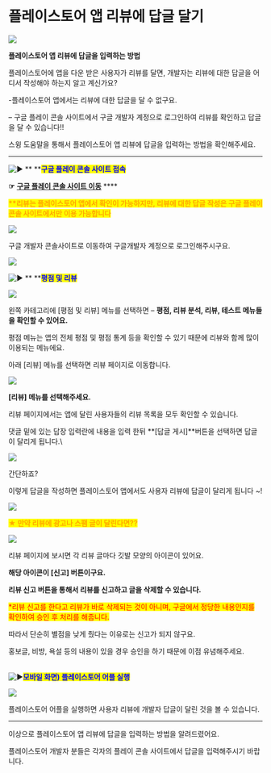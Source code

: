 # 플레이스토어 앱 리뷰에 답글 달기

![](https://wp.swing2app.co.kr/wp-content/uploads/2018/09/%ED%94%8C%EB%A0%88%EC%9D%B4%EC%8A%A4%ED%86%A0%EC%96%B4-%EC%95%B1%EB%A6%AC%EB%B7%B0-%EB%8B%B5%EA%B8%80.png)

**플레이스토어 앱 리뷰에 답글을 입력하는 방법**

플레이스토어에 앱을 다운 받은 사용자가 리뷰를 달면, 개발자는 리뷰에 대한 답글을 어디서 작성해야 하는지 알고 계신가요?

\-플레이스토어 앱에서는 리뷰에 대한 답글을 달 수 없구요.

– 구글 플레이 콘솔 사이트에서 구글 개발자 계정으로 로그인하여 리뷰를 확인하고 답글을 달 수 있습니다!!

스윙 도움말을 통해서 플레이스토어 앱 리뷰에 답글을 입력하는 방법을 확인해주세요.

***

<img src="https://s.w.org/images/core/emoji/11/svg/25b6.svg" alt="▶" data-size="line"> ** **<mark style="color:blue;">**구글 플레이 콘솔 사이트 접속**</mark>

**☞** [**구글 플레이 콘솔 사이트 이동**](https://play.google.com/console/developers) ****&#x20;

<mark style="color:orange;">**\*\*리뷰는 플레이스토어 앱에서 확인이 가능하지만, 리뷰에 대한 답글 작성은 구글 플레이 콘솔 사이트에서만 이용 가능합니다**</mark>

![](https://wp.swing2app.co.kr/wp-content/uploads/2018/09/%ED%94%8C%EB%A0%88%EC%9D%B4%EC%8A%A4%ED%86%A0%EC%96%B4%EB%A6%AC%EB%B7%B01\_new.png)

구글 개발자 콘솔사이트로 이동하여 구글개발자 계정으로 로그인해주시구요.

![](https://wp.swing2app.co.kr/wp-content/uploads/2020/07/%EC%BA%A1%EC%B2%98.png)

<img src="https://s.w.org/images/core/emoji/11/svg/25b6.svg" alt="▶" data-size="line"> ** **<mark style="color:blue;">**평점 및 리뷰**</mark>&#x20;

![](https://wp.swing2app.co.kr/wp-content/uploads/2018/09/%ED%94%8C%EB%A0%88%EC%9D%B4%EC%8A%A4%ED%86%A0%EC%96%B4%EB%A6%AC%EB%B7%B05\_new.png)

왼쪽 카테고리에 \[평점 및 리뷰] 메뉴를 선택하면 – **평점, 리뷰 분석, 리뷰, 테스트 메뉴들을 확인할 수 있어요.**

평점 메뉴는 앱의 전체 평점 및 평점 통계 등을 확인할 수 있기 때문에 리뷰와 함께 많이 이용되는 메뉴에요.

아래 \[리뷰] 메뉴를 선택하면 리뷰 페이지로 이동합니다.

![](https://wp.swing2app.co.kr/wp-content/uploads/2018/09/%ED%94%8C%EB%A0%88%EC%9D%B4%EC%8A%A4%ED%86%A0%EC%96%B4%EB%A6%AC%EB%B7%B02\_new.png)

**\[리뷰] 메뉴를 선택해주세요.**&#x20;

리뷰 페이지에서는 앱에 달린 사용자들의 리뷰 목록을 모두 확인할 수 있습니다.&#x20;

댓글 밑에 있는 답장 입력란에 내용을 입력 한뒤 **\[답글 게시]**버튼을 선택하면 답글이 달리게 됩니다.\


![](https://wp.swing2app.co.kr/wp-content/uploads/2018/09/%ED%94%8C%EB%A0%88%EC%9D%B4%EC%8A%A4%ED%86%A0%EC%96%B4%EB%A6%AC%EB%B7%B03\_new.png)

간단하죠?

이렇게 답글을 작성하면 플레이스토어 앱에서도 사용자 리뷰에 답글이 달리게 됩니다 \~!

![](https://wp.swing2app.co.kr/wp-content/uploads/2020/07/%EC%BA%A1%EC%B2%98.png)

<mark style="color:orange;">**★ 만약 리뷰에 광고나 스팸 글이 달린다면??**</mark>

![](https://wp.swing2app.co.kr/wp-content/uploads/2018/09/%ED%94%8C%EB%A0%88%EC%9D%B4%EC%8A%A4%ED%86%A0%EC%96%B4%EB%A6%AC%EB%B7%B04\_new.png)

리뷰 페이지에 보시면 각 리뷰 글마다 깃발 모양의 아이콘이 있어요.

**해당 아이콘이 \[신고] 버튼이구요.**&#x20;

**리뷰 신고 버튼을 통해서 리뷰를 신고하고 글을 삭제할 수 있습니다.**&#x20;

<mark style="color:red;">\*리뷰 신고를 한다고 리뷰가 바로 삭제되는 것이 아니며, 구글에서 정당한 내용인지를 확인하여 승인 후 처리를 해줍니다.</mark>

따라서 단순히 별점을 낮게 줬다는 이유로는 신고가 되지 않구요.

홍보글, 비방, 욕설 등의 내용이 있을 경우 승인을 하기 때문에 이점 유념해주세요.

\
<img src="https://s.w.org/images/core/emoji/11/svg/25b6.svg" alt="▶" data-size="line"><mark style="color:blue;">**모바일 화면) 플레이스토어 어플 실행**</mark>&#x20;

![](https://wp.swing2app.co.kr/wp-content/uploads/2018/09/%ED%94%8C%EB%A0%88%EC%9D%B4%EC%8A%A4%ED%86%A0%EC%96%B4%EB%A6%AC%EB%B7%B06\_new-1.png)

플레이스토어 어플을 실행하면 사용자 리뷰에 개발자 답글이 달린 것을 볼 수 있습니다.

***

이상으로 플레이스토어 앱 리뷰에 답글을 입력하는 방법을 알려드렸어요.

플레이스토어 개발자 분들은 각자의 플레이 콘솔 사이트에서 답글을 입력해주시기 바랍니다.
